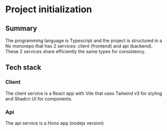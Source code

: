 # Project initialization

## Summary
The programming language is Typescript and the project is structured in a Nx monorepo that has 2 services: client (frontend) and api (backend). These 2 services share efficiently the same types for consistency.

## Tech stack

### Client
The client service is a React app with Vite that uses Tailwind v3 for styling and Shadcn UI for components.

### Api
The api service is a Hono app (nodejs version)